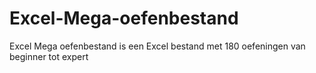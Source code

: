 # Excel-Mega-oefenbestand
Excel Mega oefenbestand is een Excel bestand met 180 oefeningen van beginner tot expert
